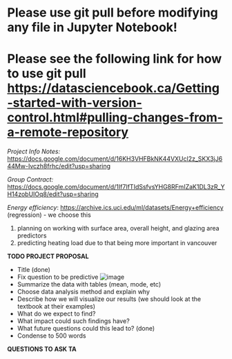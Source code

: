 # Please use git pull before modifying any file in Jupyter Notebook!
# Please see the following link for how to use git pull https://datasciencebook.ca/Getting-started-with-version-control.html#pulling-changes-from-a-remote-repository

*Project Info Notes:* https://docs.google.com/document/d/16KH3VHFBkNK44VXUcl2z_SKX3jJ644Mw-Ivczh8frhc/edit?usp=sharing

*Group Contract:* https://docs.google.com/document/d/1If7IfTIdSsfvsYHG8RFmIZaK1DL3zR_YH14zobUIOq8/edit?usp=sharing

*Energy efficiency*:   https://archive.ics.uci.edu/ml/datasets/Energy+efficiency (regression) - we choose this
1. planning on working with surface area, overall height, and glazing area predictors
1. predicting heating load due to that being more important in vancouver 

**TODO PROJECT PROPOSAL**
- Title (done)
- Fix question to be predictive
![image](https://user-images.githubusercontent.com/81063080/222863547-f8662965-dca9-41eb-8a72-f800cfed5e5b.png)
- Summarize the data with tables (mean, mode, etc)
- Choose data analysis method and explain why
- Describe how we will visualize our results (we should look at the textbook at their examples)
- What do we expect to find?
- What impact could such findings have?
- What future questions could this lead to? (done)
- Condense to 500 words 

**QUESTIONS TO ASK TA**

